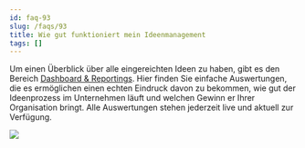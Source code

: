 ```yaml
---
id: faq-93
slug: /faqs/93
title: Wie gut funktioniert mein Ideenmanagement
tags: []
---
```

Um einen Überblick über alle eingereichten Ideen zu haben, gibt es den Bereich [Dashboard & Reportings](https://support.qmbase.com/Account/findworkspace?returnUrl=/qualitymonitor). Hier finden Sie einfache Auswertungen, die es ermöglichen einen echten Eindruck davon zu bekommen, wie gut der Ideenprozess im Unternehmen läuft und welchen Gewinn er Ihrer Organisation bringt. Alle Auswertungen stehen jederzeit live und aktuell zur Verfügung.

![](https://caqadmin.blob.core.windows.net/faqs/93-images/1342ba2c-04ff-4377-a335-9fdf3bcc0e47-mceclip0.png)